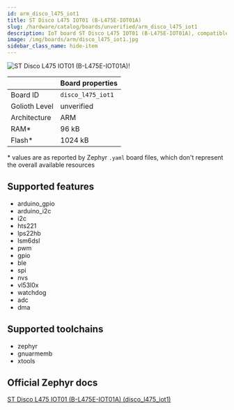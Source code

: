 ```yaml
---
id: arm_disco_l475_iot1
title: ST Disco L475 IOT01 (B-L475E-IOT01A)
slug: /hardware/catalog/boards/unverified/arm_disco_l475_iot1
description: IoT board ST Disco L475 IOT01 (B-L475E-IOT01A), compatible with Golioth at unverified level.
image: /img/boards/arm/disco_l475_iot1.jpg
sidebar_class_name: hide-item
---
```


[//]: # (This is an auto-generated file, do not edit! Changes to it will be lost upon re-generation)

![ST Disco L475 IOT01 (B-L475E-IOT01A)!](/img/boards/arm/disco_l475_iot1.jpg "ST Disco L475 IOT01 (B-L475E-IOT01A)")

|                | Board properties     |
| -------------  | -------------------- |
| Board ID       | `disco_l475_iot1` |
| Golioth Level  | unverified       |
| Architecture   | ARM |
| RAM*           | 96 kB |
| Flash*         | 1024 kB |

\* values are as reported by Zephyr `.yaml` board files, which don't represent the overall available resources



## Supported features

* arduino_gpio
* arduino_i2c
* i2c
* hts221
* lps22hb
* lsm6dsl
* pwm
* gpio
* ble
* spi
* nvs
* vl53l0x
* watchdog
* adc
* dma

## Supported toolchains

* zephyr
* gnuarmemb
* xtools

## Official Zephyr docs

[ST Disco L475 IOT01 (B-L475E-IOT01A) (disco_l475_iot1)](https://docs.zephyrproject.org/latest/boards/arm/disco_l475_iot1/doc/index.html)
